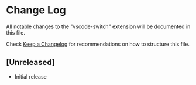 # Change Log

All notable changes to the "vscode-switch" extension will be documented in this file.

Check [Keep a Changelog](http://keepachangelog.com/) for recommendations on how to structure this file.

## [Unreleased]

- Initial release